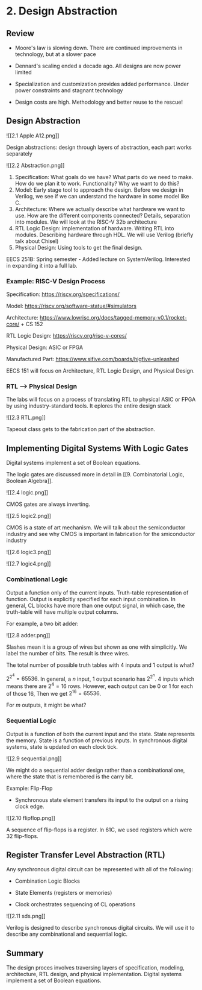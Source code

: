 # 2. Design Abstraction

## Review
- Moore's law is slowing down. There are continued improvements in technology, but at a slower pace

- Dennard's scaling ended a decade ago. All designs are now power limited

- Specialization and customization provides added performance. Under power constraints and stagnant technology

- Design costs are high. Methodology and better reuse to the rescue!

## Design Abstraction

![[2.1 Apple A12.png]]

Design abstractions: design through layers of abstraction, each part works separately

![[2.2 Abstraction.png]]

1. Specification: What goals do we have? What parts do we need to make. How do we plan it to work. Functionality? Why we want to do this?
2. Model: Early stage tool to approach the design. Before we design in Verilog, we see if we can understand the hardware in some model like C.
3. Architecture: Where we actually describe what hardware we want to use. How are the different components connected? Details, separation into modules. We will look at the RISC-V 32b architecture
4. RTL Logic Design: implementation of hardware. Writing RTL into modules. Describing hardware through HDL. We will use Verilog (briefly talk about Chisel)
5. Physical Design: Using tools to get the final design.

EECS 251B: Spring semester - Added lecture on SystemVerilog. Interested in expanding it into a full lab.

### Example: RISC-V Design Process
Specification: https://riscv.org/specifications/

Model: https://riscv.org/software-statue/#simulators

Architecture: https://www.lowrisc.org/docs/tagged-memory-v0.1/rocket-core/ + CS 152

RTL Logic Design: https://riscv.org/risc-v-cores/

Physical Design: ASIC or FPGA

Manufactured Part: https://www.sifive.com/boards/higfive-unleashed

EECS 151 will focus on Architecture, RTL Logic Design, and Physical Design.

### RTL --> Physical Design
The labs will focus on a process of translating RTL to physical ASIC or FPGA by using industry-standard tools. It eplores the entire design stack

![[2.3 RTL.png]]

Tapeout class gets to the fabrication part of the abstraction.

## Implementing Digital Systems With Logic Gates
Digital systems implement a set of Boolean equations.

The logic gates are discussed more in detail in [[9. Combinatorial Logic, Boolean Algebra]].

![[2.4 logic.png]]

CMOS gates are always inverting. 

![[2.5 logic2.png]]

CMOS is a state of art mechanism. We will talk about the semiconductor industry and see why CMOS is important in fabrication for the smiconductor industry

![[2.6 logic3.png]]

![[2.7 logic4.png]]

### Combinational Logic

Output a function only of the current inputs. Truth-table representation of function. Output is explicitly specified for each input combination. In general, CL blocks have more than one output signal, in which case, the truth-table will have multiple output columns.

For example, a two bit adder:

![[2.8 adder.png]]

Slashes mean it is a group of wires but shown as one with simplicitly. We label the number of bits. The result is three wires. 

The total number of possible truth tables with 4 inputs and 1 output is what?

$2^{2^4} = 65536$. In general, a $n$ input, 1 output scenario has $2^{2^n}$. 4 inputs which means there are $2^4 = 16$ rows. However, each output can be 0 or 1 for each of those $16$, Then we get $2^16 = 65536$. 

For $m$ outputs, it might be what?

### Sequential Logic
Output is a function of both the current input and the state. State represents the memory. State is a function of previous inputs. In synchronous digital systems, state is updated on each clock tick. 

![[2.9 sequential.png]]

We might do a sequential adder design rather than a combinational one, where the state that is remembered is the carry bit.

Example: Flip-Flop

- Synchronous state element transfers its input to the output on a rising clock edge. 

![[2.10 flipflop.png]]

A sequence of flip-flops is a register. In 61C, we used registers which were 32 flip-flops. 

## Register Transfer Level Abstraction (RTL)
Any synchronous digital circuit can be represented with all of the following:

- Combination Logic Blocks

- State Elements (registers or memories)

- Clock orchestrates sequencing of CL operations

![[2.11 sds.png]]

Verilog is designed to describe synchronous digital circuits. We will use it to describe any combinational and sequential logic. 

## Summary
The design proces involves traversing layers of specification, modeling, architecture, RTL design, and physical implementation. Digital systems implement a set of Boolean equations.
